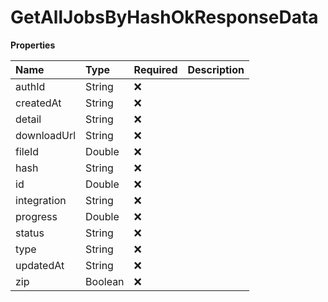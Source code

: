 # GetAllJobsByHashOkResponseData

**Properties**

| Name        | Type    | Required | Description |
| :---------- | :------ | :------- | :---------- |
| authId      | String  | ❌       |             |
| createdAt   | String  | ❌       |             |
| detail      | String  | ❌       |             |
| downloadUrl | String  | ❌       |             |
| fileId      | Double  | ❌       |             |
| hash        | String  | ❌       |             |
| id          | Double  | ❌       |             |
| integration | String  | ❌       |             |
| progress    | Double  | ❌       |             |
| status      | String  | ❌       |             |
| type        | String  | ❌       |             |
| updatedAt   | String  | ❌       |             |
| zip         | Boolean | ❌       |             |
